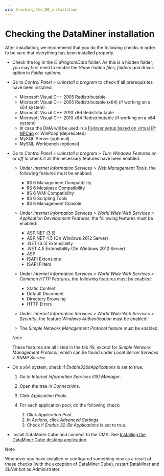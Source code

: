 ```yaml
---
uid: Checking_the_DM_installation
---
```


# Checking the DataMiner installation

After installation, we recommend that you do the following checks in order to be sure that everything has been installed properly.

- Check the log in the *C:\ProgramData* folder. As this is a hidden folder, you may first need to enable the *Show hidden files, folders and drives* option in *Folder options*.

- Go to *Control Panel > Uninstall a program* to check if all prerequisites have been installed:

  - Microsoft Visual C++ 2005 Redistributable
  - Microsoft Visual C++ 2005 Redistributable (x64) (if working on a x64 system)
  - Microsoft Visual C++ 2010 x86 Redistributable
  - Microsoft Visual C++ 2010 x64 Redistributable (if working on a x64 system)
  - In case the DMA will be used in a [Failover setup based on virtual IP](xref:About_DMA_Failover): [NPCap](https://nmap.org/npcap/) or WinPcap (deprecated)
  - MySQL Server (optional)
  - MySQL Workbench (optional)

- Go to *Control Panel > Uninstall a program > Turn Windows Features on or off* to check if all the necessary features have been enabled.

  - Under *Internet Information Services > Web Management Tools*, the following features must be enabled:

    - IIS 6 Management Compatibility
    - IIS 6 Metabase Compatibility
    - IIS 6 WMI Compatibility
    - IIS 6 Scripting Tools
    - IIS 6 Management Console

  - Under *Internet Information Services > World Wide Web Services > Application Development Features*, the following features must be enabled:

    - ASP.NET (3.5)
    - ASP.NET 4.5 (On Windows 2012 Server)
    - .NET (3.5) Extensibility
    - .NET 4.5 Extensibility (On Windows 2012 Server)
    - ASP
    - ISAPI Extensions
    - ISAPI Filters

  - Under *Internet Information Services > World Wide Web Services > Common HTTP Features*, the following features must be enabled:

    - Static Content
    - Default Document
    - Directory Browsing
    - HTTP Errors

  - Under *Internet Information Services > World Wide Web Services > Security*, the feature *Windows Authentication* must be enabled.

  - The *Simple Network Management Protocol* feature must be enabled.

  > [!NOTE]
  > These features are all listed in the tab *IIS*, except for *Simple Network Management Protocol*, which can be found under *Local Server Services > SNMP Service*.

- On a x64 system, check if *Enable32bitApplications* is set to true:

  1. Go to *Internet Information Services (IIS) Manager*.
  1. Open the tree in *Connections*.
  1. Click *Application Pools*.
  1. For each application pool, do the following check:

     1. Click *Application Pool*.
     1. In *Actions*, click *Advanced Settings*.
     1. Check if *Enable 32-Bit Applications* is set to true.

- Install DataMiner Cube and connect to the DMA. See [Installing the DataMiner Cube desktop application](xref:Installing_the_DataMiner_Cube_desktop_application).

> [!NOTE]
> Whenever you have installed or configured something new as a result of these checks (with the exception of DataMiner Cube), restart DataMiner and *SLNet.bat* as Administrator.
